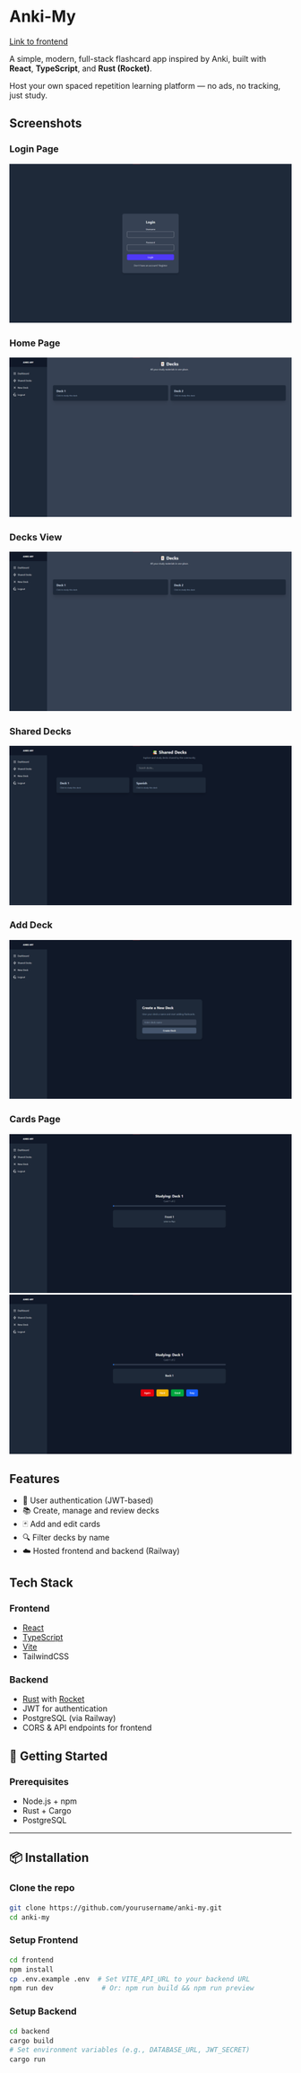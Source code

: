 # Anki-My

[Link to frontend](https://github.com/Nubzzin/Anki-my-frontend)

A simple, modern, full-stack flashcard app inspired by Anki, built with **React**, **TypeScript**, and **Rust (Rocket)**.

Host your own spaced repetition learning platform — no ads, no tracking, just study.

## Screenshots

### Login Page

![Login Screenshot](./public/screenshots/login.png)

### Home Page

![Home Screenshot](./public/screenshots/decks.png)

### Decks View

![Decks Screenshot](./public/screenshots/decks.png)

### Shared Decks

![Shared Decks Screenshot](./public/screenshots/shared.png)

### Add Deck

![Add Deck Screenshot](./public/screenshots/new.png)

### Cards Page

![Cards Screenshot](./public/screenshots/cards.png)
![Cardsback Screenshot](./public/screenshots/cardsback.png)

## Features

- 🔐 User authentication (JWT-based)
- 📚 Create, manage and review decks
- 🃏 Add and edit cards
- 🔍 Filter decks by name
- ☁️ Hosted frontend and backend (Railway)

## Tech Stack

### Frontend

- [React](https://react.dev/)
- [TypeScript](https://www.typescriptlang.org/)
- [Vite](https://vitejs.dev/)
- TailwindCSS

### Backend

- [Rust](https://www.rust-lang.org/) with [Rocket](https://rocket.rs/)
- JWT for authentication
- PostgreSQL (via Railway)
- CORS & API endpoints for frontend

## 🚀 Getting Started

### Prerequisites

- Node.js + npm
- Rust + Cargo
- PostgreSQL

---

## 📦 Installation

### Clone the repo

```bash
git clone https://github.com/yourusername/anki-my.git
cd anki-my
```

### Setup Frontend

```bash
cd frontend
npm install
cp .env.example .env  # Set VITE_API_URL to your backend URL
npm run dev            # Or: npm run build && npm run preview
```

### Setup Backend

```bash
cd backend
cargo build
# Set environment variables (e.g., DATABASE_URL, JWT_SECRET)
cargo run
```
